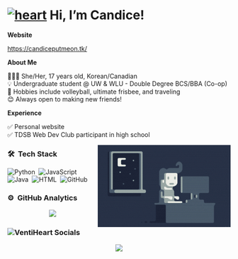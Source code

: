 # <a href="https://emoji.gg/emoji/6949-gawrgurawavebackgroundless"><img src="https://cdn.discordapp.com/emojis/875552439556780083.png?size=240&quality=lossless" width="32px" height="32px" alt="heart"></a> Hi, I’m Candice! 

<!---
CandiceKim/CandiceKim is a ✨ special ✨ repository because its `README.md` (this file) appears on your GitHub profile.
You can click the Preview link to take a look at your changes.
--->
**Website**

https://candiceputmeon.tk/


**About Me**

👩🏻‍💻   She/Her, 17 years old, Korean/Canadian  
💡   Undergraduate student @ UW & WLU - Double Degree BCS/BBA (Co-op)   
🏐   Hobbies include volleyball, ultimate frisbee, and traveling  
😊   Always open to making new friends!  


**Experience**

✅ Personal website  
✅ TDSB Web Dev Club participant in high school


<img alt="Night Coding" src="https://raw.githubusercontent.com/AVS1508/AVS1508/master/assets/Night-Coding.gif" align="right"/>

### 🛠 &nbsp;Tech Stack

![Python](https://img.shields.io/badge/-Python-05122A?style=flat&logo=python)&nbsp;
![JavaScript](https://img.shields.io/badge/-JavaScript-05122A?style=flat&logo=javascript)&nbsp;
![Java](https://img.shields.io/badge/-Java-05122A?style=flat&logo=Java&logoColor=FFA518)&nbsp;
![HTML](https://img.shields.io/badge/-HTML-05122A?style=flat&logo=HTML5)&nbsp;
![GitHub](https://img.shields.io/badge/-GitHub-05122A?style=flat&logo=github)&nbsp;

### ⚙️ &nbsp;GitHub Analytics

<p align="center">
<a href="https://github.com/CandiceKim">
<img height="180em" src="https://github-readme-stats-eight-theta.vercel.app/api?username=CandiceKim&show_icons=true&theme=algolia&include_all_commits=true&count_private=true"/>
</a>
</p>

### <a><img src="https://emoji.gg/emoji/6949-gawrgurawavebackgroundless" width="24px" height="24px" alt="VentiHeart"></a> Socials

<p align="center">
<a href="https://www.linkedin.com/in/candice-kim-543a12237/"><img src="https://img.shields.io/badge/LinkedIn-Candice%20Kim-blue"/></a>
</p>
